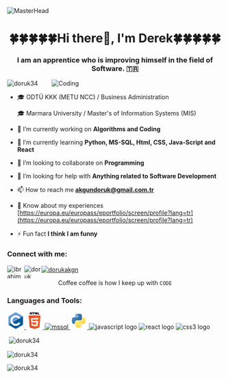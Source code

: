 <img src="https://lh3.googleusercontent.com/sVaz-3pfOE1l5gqsC092PWapkcApxtI1syI1KMI9NR0axglPbEW7Q7VqvstKFPQUwSrmx2onXXVTzrdxfxUcdMyH3RCLla6MtqAy1WCvtGVutflUMFbIey1PCLN6ICIedQ=w740" alt="MasterHead" width="1000" height="400">

<h1 align="center">&#127808;&#127808;&#127808;&#127808;&#127808;Hi there👋, I'm Derek&#127808;&#127808;&#127808;&#127808;&#127808; </h1>
<h3 align="center">I am an apprentice who is improving himself in the field of Software. &#127481;&#127479;</h3>
<img align="right" alt="Coding" width="400" src="https://i.makeagif.com/media/11-26-2015/DS6PR7.gif"

<p align="left"> <img src="https://komarev.com/ghpvc/?username=doruk34&label=Profile%20views&color=0e75b6&style=flat" alt="doruk34" /> </p>

- 🎓 ODTÜ KKK (METU NCC) / Business Administration       

  🎓 Marmara University / Master's of Information Systems (MIS)

- 🔭 I’m currently working on **Algorithms and Coding**

- 🌱 I’m currently learning **Python, MS-SQL, Html, CSS, Java-Script and React**

- 👯 I’m looking to collaborate on **Programming**

- 🤝 I’m looking for help with **Anything related to Software Development**

- 📫 How to reach me **akgundoruk@gmail.com.tr**

- 📄 Know about my experiences [https://europa.eu/europass/eportfolio/screen/profile?lang=tr](https://europa.eu/europass/eportfolio/screen/profile?lang=tr)

- ⚡ Fun fact **I think I am funny**

<h3 align="left">Connect with me:</h3>
<p align="left">

<a href="https://www.linkedin.com/in/ibrahim-doruk-akg%C3%BCn-302202234/" target="blank"><img align="left" src="https://raw.githubusercontent.com/rahuldkjain/github-profile-readme-generator/master/src/images/icons/Social/linked-in-alt.svg" alt="ibrahim doruk akgün" height="30" width="40" /></a>

<a href="https://www.facebook.com/ibrahimdoruk.akgun" target="blank"><img align="left" src="https://raw.githubusercontent.com/rahuldkjain/github-profile-readme-generator/master/src/images/icons/Social/facebook.svg" alt="doruk akgün" height="30" width="40" /></a>

<a href="https://instagram.com/dorukakgn" target="blank"><img align="center" src="https://raw.githubusercontent.com/rahuldkjain/github-profile-readme-generator/master/src/images/icons/Social/instagram.svg" alt="dorukakgn" height="30" width="40" /></a>
</p>

<p align="center" font color="green">Coffee coffee is how I keep up with <CODE>CODE</CODE></p> 

<h3 align="left">Languages and Tools:</h3>
<p align="left"> 
    <a href="https://www.cprogramming.com/" target="_blank" rel="noreferrer"> 
        <img src="https://raw.githubusercontent.com/devicons/devicon/master/icons/c/c-original.svg" alt="c" width="40" height="40"/> 
    </a> 
    <a href="https://www.w3.org/html/" target="_blank" rel="noreferrer"> 
        <img src="https://raw.githubusercontent.com/devicons/devicon/master/icons/html5/html5-original-wordmark.svg" alt="html5" width="40" height="40"/> 
    </a> 
    <a href="https://www.microsoft.com/en-us/sql-server" target="_blank" rel="noreferrer"> 
        <img src="https://www.svgrepo.com/show/303229/microsoft-sql-server-logo.svg" alt="mssql" width="40" height="40"/> 
    </a> 
    <a href="https://www.python.org" target="_blank" rel="noreferrer"> 
        <img src="https://raw.githubusercontent.com/devicons/devicon/master/icons/python/python-original.svg" alt="python" width="40" height="40"/> 
    </a> 
    <img src="https://cdn.jsdelivr.net/gh/devicons/devicon/icons/javascript/javascript-original.svg" height="40" alt="javascript logo"  />  
    <img src="https://cdn.jsdelivr.net/gh/devicons/devicon/icons/react/react-original.svg" height="40" alt="react logo"  />
    <img src="https://cdn.jsdelivr.net/gh/devicons/devicon/icons/css3/css3-original.svg" height="40" alt="css3 logo"  />
    </p>

<p>&nbsp;<img align="center" src="https://github-readme-stats.vercel.app/api?username=doruk34&show_icons=true&locale=en" alt="doruk34" /></p>

<p><img align="center" src="https://github-readme-streak-stats.herokuapp.com/?user=doruk34&" alt="doruk34" /></p>

<p><img align="left" src="https://github-readme-stats.vercel.app/api/top-langs?username=doruk34&show_icons=true&locale=en&layout=compact" alt="doruk34" /></p>

